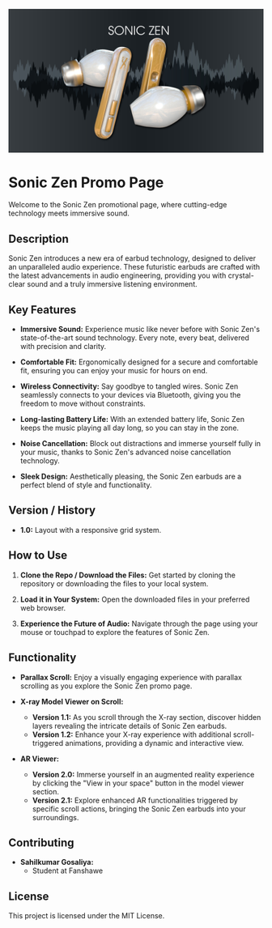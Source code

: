![Sonic Zen Promo Page](images/brand.jpg)

# Sonic Zen Promo Page

Welcome to the Sonic Zen promotional page, where cutting-edge technology meets immersive sound.

## Description

Sonic Zen introduces a new era of earbud technology, designed to deliver an unparalleled audio experience. These futuristic earbuds are crafted with the latest advancements in audio engineering, providing you with crystal-clear sound and a truly immersive listening environment.

## Key Features

- **Immersive Sound:** Experience music like never before with Sonic Zen's state-of-the-art sound technology. Every note, every beat, delivered with precision and clarity.
  
- **Comfortable Fit:** Ergonomically designed for a secure and comfortable fit, ensuring you can enjoy your music for hours on end.
  
- **Wireless Connectivity:** Say goodbye to tangled wires. Sonic Zen seamlessly connects to your devices via Bluetooth, giving you the freedom to move without constraints.
  
- **Long-lasting Battery Life:** With an extended battery life, Sonic Zen keeps the music playing all day long, so you can stay in the zone.
  
- **Noise Cancellation:** Block out distractions and immerse yourself fully in your music, thanks to Sonic Zen's advanced noise cancellation technology.
  
- **Sleek Design:** Aesthetically pleasing, the Sonic Zen earbuds are a perfect blend of style and functionality.

## Version / History

- **1.0:** Layout with a responsive grid system.

## How to Use

1. **Clone the Repo / Download the Files:**
   Get started by cloning the repository or downloading the files to your local system.

2. **Load it in Your System:**
   Open the downloaded files in your preferred web browser.

3. **Experience the Future of Audio:**
   Navigate through the page using your mouse or touchpad to explore the features of Sonic Zen.

## Functionality

- **Parallax Scroll:**
  Enjoy a visually engaging experience with parallax scrolling as you explore the Sonic Zen promo page.

- **X-ray Model Viewer on Scroll:**
  - **Version 1.1:**
    As you scroll through the X-ray section, discover hidden layers revealing the intricate details of Sonic Zen earbuds.
  - **Version 1.2:**
    Enhance your X-ray experience with additional scroll-triggered animations, providing a dynamic and interactive view.

- **AR Viewer:**
  - **Version 2.0:**
    Immerse yourself in an augmented reality experience by clicking the "View in your space" button in the model viewer section.
  - **Version 2.1:**
    Explore enhanced AR functionalities triggered by specific scroll actions, bringing the Sonic Zen earbuds into your surroundings.

## Contributing

- **Sahilkumar Gosaliya:**
  - Student at Fanshawe

## License

This project is licensed under the MIT License.
